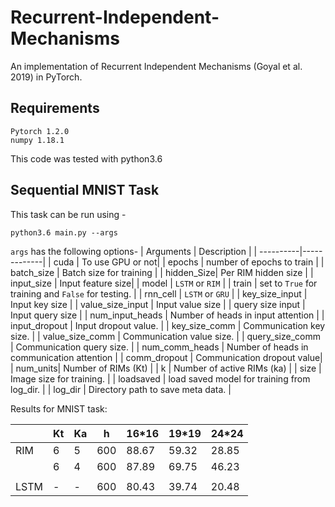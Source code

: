 # Recurrent-Independent-Mechanisms

An implementation of Recurrent Independent Mechanisms (Goyal et al. 2019) in PyTorch.

## Requirements
```
Pytorch 1.2.0
numpy 1.18.1
```
This code was tested with python3.6

## Sequential MNIST Task
This task can be run using - 
```
python3.6 main.py --args
```
`args` has the following options-
| Arguments | Description |
| ----------|-------------|
| cuda | To use GPU or not|
| epochs | number of epochs to train |
| batch_size | Batch size for training |
| hidden_Size| Per RIM hidden size |
| input_size | Input feature size|
| model | `LSTM` or `RIM` |
| train | set to `True` for training and `False` for testing. |
| rnn_cell | `LSTM` or `GRU` |
| key_size_input | Input key size |
| value_size_input | Input value size |
| query size input | Input query size |
| num_input_heads | Number of heads in input attention |
| input_dropout | Input dropout value. |
| key_size_comm | Communication key size. |
| value_size_comm | Communication value size. |
| query_size_comm | Communication query size. |
| num_comm_heads | Number of heads in communication attention  |
| comm_dropout | Communication dropout value|
| num_units| Number of RIMs (Kt) |
| k | Number of active RIMs (ka) |
| size | Image size for training. |
| loadsaved | load saved model for training from log_dir. |
| log_dir | Directory path to save meta data. |

Results for MNIST task:

|      | Kt | Ka | h   | 16*16 | 19*19 | 24*24 |
|------|----|----|-----|-------|-------|-------|
| RIM  | 6  | 5  | 600 | 88.67 | 59.32 | 28.85 |
|      | 6  | 4  | 600 | 87.89 | 69.75 | 46.23 |
|      |    |    |     |       |       |       |
| LSTM | -  | -  | 600 | 80.43 | 39.74 | 20.48 |

